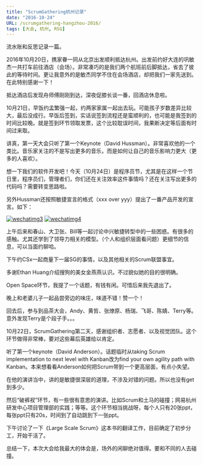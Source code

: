 ```yaml
---
title: "ScrumGathering杭州记录"
date: "2016-10-24"
URL: /scrumgathering-hangzhou-2016/
tags: [大会, 杭州, RSG]
---
```


流水账和反思记录一篇。

2016年10月20日，携家眷一同从北京出发顺利抵达杭州。出发前约好大连的巩敏杰一共打车前往酒店（会场）。非常凑巧的是我们两个航班前后脚抵达，省去了彼此的等待时间。更让我意外的是敏杰同学不住在会场酒店，却把我们一家先送到。在此特别感谢一下！

抵达酒店后发现舟师傅刚刚到达，深夜促膝长谈一番，回酒店休息啦。

10月21日，早饭约孟繁强一起，约两家家属一起出去玩。可能孩子岁数差异比较大，最后没成行。早饭后签到，实话说签到流程还是蛮顺利的，也可能是我签到的时间比较晚。就是签到环节领取发票，这个比较耽误时间，我果断决定等后面有时间过来取。

讲真，第一天大会只听了第一个Keynote（David Hussman）。非常喜欢他的一个类比。音乐家关注的不是写出更多的音乐，而是如何让自己的音乐影响力更大（更多的人喜欢）。

想一下我们的软件开发吧！今天（10月24日）是程序员节，尤其是在这样一个节日里，程序员们，管理者们，你们还在关注效率这件事情吗？还在关注写出更多的代码吗？需要转变思路啦。

另外Hussman还按照敏捷宣言的格式（xxx over yyy）提出了一番产品开发的宣言。如下：

[![wechatimg3](/wp-content/uploads/2016/10/WechatIMG3.jpeg)](https://bobjiang.com/scrumgathering-regional-hangzhou-2016/wechatimg3/#main) [![wechatimg4](/wp-content/uploads/2016/10/WechatIMG4.jpeg)](https://bobjiang.com/scrumgathering-regional-hangzhou-2016/wechatimg4/#main)

上午后来和春山、大卫张、Bill等一起讨论中兴敏捷转型中的一些困惑。有很多的感触。尤其还学到了领导力相关的模型。（个人和组织层面看问题）更细节的信息，可以当面约聊哈。

下午约CSx一起商量下一届SG的事情，以及其他相关的Scrum联盟事宜。

多谢Ethan Huang介绍搜狗的美女金燕燕认识。不过貌似她的目的很明确。

Open Space环节，我提了一个话题，有钱有闲。可惜后来我先退出了。

晚上和老婆儿子一起品尝旁边的味庄，味道不错！赞一个！

回去后，参与到品茶大会，Andy、黄哲、张燎原、杨瑞、飞哥、陈婧、Terry等。意外发现Terry是个段子手。。。

10月22日，ScrumGathering第二天，感谢组织者、志愿者、以及视觉团队。这个环节做得非常棒，要对这些幕后英雄给以肯定。

听了第一个keynote（David Anderson）。话题临时从taking Scrum implementation to next level with Kanban改为find your own agility path with Kanban。本来想看看Anderson如何把Scrum带到一个更高层面，有点小失望。

在他的演讲当中，讲的是敏捷很深层的道理，不涉及对错的问题。所以也没有get到多少。

然后“破裤衩”环节，有一些很有意思的演讲。比如Scrum和土马的碰撞；网易杭州研发中心项目管理部的实践；等等。这个环节相当挑战呀，每个人只有20张ppt，每张ppt只有20s，时间到了自动跳到下一张ppt。

下午讨论了一下《Large Scale Scrum》这本书的翻译工作，目前确定了初步分工，开始干活了。

总结一下，本次大会给我最大的体会是，场外的闲聊绝对值得。要和不同的人去碰撞。
